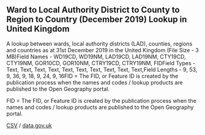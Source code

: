 ## Ward to Local Authority District to County to Region to Country (December 2019) Lookup in United Kingdom

A lookup between wards, local authority districts (LAD), counties, regions and countries as at 31st December 2019 in the United Kingdom (File Size - 3 MB)Field Names - WD19CD, WD19NM, LAD19CD, LAD19NM, CTY19CD, CTY19NM, GOR10CD, GOR10NM, CTRY19CD, CTRY19NM, FIDField Types - Text, Text, Text, Text, Text, Text, Text, Text, Text, Text,Field Lengths - 9, 53, 9, 36, 9, 18, 9, 24, 9, 16FID = The FID, or Feature ID is created by
the publication process when the names and codes / lookup products are
published to the Open Geography portal. 

FID = The FID, or Feature ID is created by
the publication process when the names and codes / lookup products are
published to the Open Geography portal. 

[CSV](csv/165.csv) / [data.gov.uk](https://data.gov.uk/dataset/34e8b762-3165-4c13-aef5-c6463f27859b/ward-to-local-authority-district-to-county-to-region-to-country-december-2019-lookup-in-united-kingdom)

